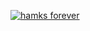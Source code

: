 [![hamks forever](https://hamutan86.github.io/my-github-panel/panel.png)](https://hamutan86.github.io/hamks-forever)
